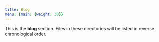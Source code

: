 ```yaml
---
title: Blog
menu: {main: {weight: 30}}
---
```


This is the **blog** section. Files in these directories will be listed in reverse chronological order.
